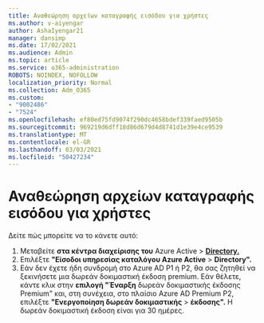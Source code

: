 ```yaml
---
title: Αναθεώρηση αρχείων καταγραφής εισόδου για χρήστες
ms.author: v-aiyengar
author: AshaIyengar21
manager: dansimp
ms.date: 17/02/2021
ms.audience: Admin
ms.topic: article
ms.service: o365-administration
ROBOTS: NOINDEX, NOFOLLOW
localization_priority: Normal
ms.collection: Adm_O365
ms.custom:
- "9002486"
- "7524"
ms.openlocfilehash: ef80ed75fd9074f290dc4658bdef339faed9505b
ms.sourcegitcommit: 969219d6dff18d86d679d4d8741d1e39e4ce9539
ms.translationtype: MT
ms.contentlocale: el-GR
ms.lasthandoff: 03/03/2021
ms.locfileid: "50427234"
---
```

# <a name="review-sign-in-logs-for-users"></a>Αναθεώρηση αρχείων καταγραφής εισόδου για χρήστες

Δείτε πώς μπορείτε να το κάνετε αυτό:

1. Μεταβείτε **στα κέντρα διαχείρισης του** Azure Active  >  **[Directory.](https://go.microsoft.com/fwlink/p/?linkid=2067268)**
1. Επιλέξτε **"Είσοδοι υπηρεσίας καταλόγου Azure Active**  >  **Directory".**
1. Εάν δεν έχετε ήδη συνδρομή στο Azure AD P1 ή P2, θα σας ζητηθεί να ξεκινήσετε μια δωρεάν δοκιμαστική έκδοση premium. Εάν θέλετε, κάντε κλικ στην **επιλογή "Έναρξη** δωρεάν δοκιμαστικής έκδοσης Premium" και, στη συνέχεια, στο πλαίσιο Azure AD Premium P2, επιλέξτε **"Ενεργοποίηση δωρεάν δοκιμαστικής**  >  **έκδοσης".** Η δωρεάν δοκιμαστική έκδοση είναι για 30 ημέρες.